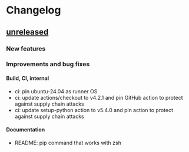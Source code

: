 # Changelog

## [unreleased]

### New features

### Improvements and bug fixes

#### Build, CI, internal

- ci: pin ubuntu-24.04 as runner OS
- ci: update actions/checkout to v4.2.1 and pin GitHub action to protect against supply chain attacks
- ci: update setup-python action to v5.4.0 and pin action to protect against supply chain attacks

#### Documentation

- README: pip command that works with zsh

[unreleased]: https://github.com/garminexport/garminexport/compare/v0.5.0...HEAD
